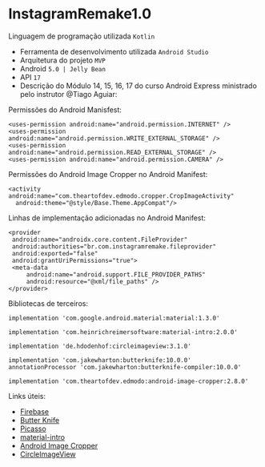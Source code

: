 # InstagramRemake1.0
 
Linguagem de programação utilizada ```Kotlin```
* Ferramenta de desenvolvimento utilizada ```Android Studio```
* Arquitetura do projeto ```MVP```
* Android ```5.0 | Jelly Bean```
* API ```17```
* Descrição do Módulo 14, 15, 16, 17 do curso Android Express ministrado pelo instrutor @Tiago Aguiar:

Permissões do Android Manisfest:
 ```
 <uses-permission android:name="android.permission.INTERNET" />
 <uses-permission android:name="android.permission.WRITE_EXTERNAL_STORAGE" />
 <uses-permission android:name="android.permission.READ_EXTERNAL_STORAGE" />
 <uses-permission android:name="android.permission.CAMERA" />
 ```
 
 Permissões do Android Image Cropper no Android Manifest:
 
```
<activity android:name="com.theartofdev.edmodo.cropper.CropImageActivity"
  android:theme="@style/Base.Theme.AppCompat"/>
```
 
 Linhas de implementação adicionadas no Android Manifest:
 ```
 <provider
  android:name="androidx.core.content.FileProvider"
  android:authorities="br.com.instagramremake.fileprovider"
  android:exported="false"
  android:grantUriPermissions="true">
  <meta-data
      android:name="android.support.FILE_PROVIDER_PATHS"
      android:resource="@xml/file_paths" />
</provider>
 ```
 
Bibliotecas de terceiros:

```
implementation 'com.google.android.material:material:1.3.0'

implementation 'com.heinrichreimersoftware:material-intro:2.0.0'

implementation 'de.hdodenhof:circleimageview:3.1.0'

implementation 'com.jakewharton:butterknife:10.0.0'
annotationProcessor 'com.jakewharton:butterknife-compiler:10.0.0'

implementation 'com.theartofdev.edmodo:android-image-cropper:2.8.0'
```

 Links úteis:
 * [Firebase](https://firebase.google.com/)
 * [Butter Knife](https://github.com/JakeWharton/butterknife)
 * [Picasso](https://github.com/square/picasso)
 * [material-intro](https://github.com/heinrichreimer/material-intro)
 * [Android Image Cropper](https://github.com/ArthurHub/Android-Image-Cropper)
 * [CircleImageView](https://github.com/hdodenhof/CircleImageView)
